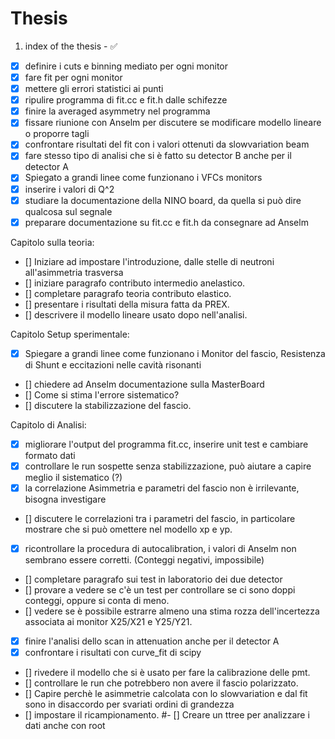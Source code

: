 # Thesis

1. index of the thesis - :white_check_mark:

- [x] definire i cuts e binning mediato per ogni monitor 
- [x] fare fit per ogni monitor
- [x] mettere gli errori statistici ai punti
- [x] ripulire programma di fit.cc e fit.h dalle schifezze
- [x] finire la averaged asymmetry nel programma
- [x] fissare riunione con Anselm per discutere se modificare modello lineare o proporre tagli 
- [x] confrontare risultati del fit con i valori ottenuti da slowvariation beam
- [x] fare stesso tipo di analisi che si è fatto su detector B anche per il detector A
- [x] Spiegato a grandi linee come funzionano i VFCs monitors
- [x] inserire i valori di Q^2
- [x] studiare la documentazione della NINO board, da quella si può dire qualcosa sul segnale
- [x] preparare documentazione su fit.cc e fit.h da consegnare ad Anselm

Capitolo sulla teoria:
- [] Iniziare ad impostare l'introduzione, dalle stelle di neutroni all'asimmetria trasversa
- [] iniziare paragrafo contributo intermedio anelastico.
- [] completare paragrafo teoria contributo elastico.
- [] presentare i risultati della misura fatta da PREX.
- [] descrivere il modello lineare usato dopo nell'analisi.

Capitolo Setup sperimentale:
- [x] Spiegare a grandi linee come funzionano i Monitor del fascio, Resistenza di Shunt e eccitazioni nelle cavità risonanti
- [] chiedere ad Anselm documentazione sulla MasterBoard
- [] Come si stima l'errore sistematico?
- [] discutere la stabilizzazione del fascio.

Capitolo di Analisi:
- [x] migliorare l'output del programma fit.cc, inserire unit test e cambiare formato dati
- [x] controllare le run sospette senza stabilizzazione, può aiutare a capire meglio il sistematico (?)
- [x] la correlazione Asimmetria e parametri del fascio non è irrilevante, bisogna investigare
- [] discutere le correlazioni tra i parametri del fascio, in particolare mostrare che si può omettere nel modello xp e yp.
- [x] ricontrollare la procedura di autocalibration, i valori di Anselm non sembrano essere corretti. (Conteggi negativi, impossibile)
- [] completare paragrafo sui test in laboratorio dei due detector
- [] provare a vedere se c'è un test per controllare se ci sono doppi conteggi, oppure si conta di meno.
- [] vedere se è possibile estrarre almeno una stima rozza dell'incertezza associata ai monitor X25/X21 e Y25/Y21.
- [x] finire l'analisi dello scan in attenuation anche per il detector A
- [x] confrontare i risultati con curve_fit di scipy
- [] rivedere il modello che si è usato per fare la calibrazione delle pmt.
- [] controllare le run che potrebbero non avere il fascio polarizzato.
- [] Capire perchè le asimmetrie calcolata con lo slowvariation e dal fit sono in disaccordo per svariati ordini di grandezza
- [] impostare il ricampionamento.
#- [] Creare un ttree per analizzare i dati anche con root


